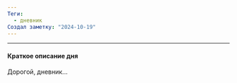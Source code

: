 ```yaml
---
Теги:
  - дневник
Создал заметку: "2024-10-19"
---
```

---
#### Краткое описание дня

Дорогой, дневник...


